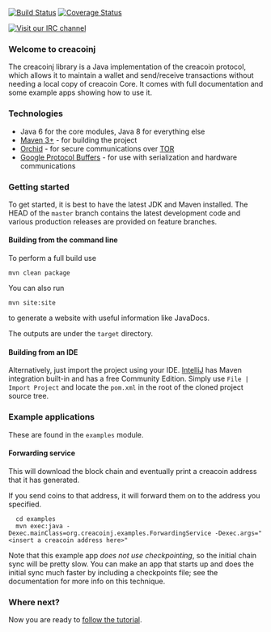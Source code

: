 [![Build Status](https://travis-ci.org/creacoinj/creacoinj.png?branch=master)](https://travis-ci.org/creacoinj/creacoinj)   [![Coverage Status](https://coveralls.io/repos/creacoinj/creacoinj/badge.png?branch=master)](https://coveralls.io/r/creacoinj/creacoinj?branch=master) 

[![Visit our IRC channel](https://kiwiirc.com/buttons/irc.freenode.net/creacoinj.png)](https://kiwiirc.com/client/irc.freenode.net/creacoinj)

### Welcome to creacoinj

The creacoinj library is a Java implementation of the creacoin protocol, which allows it to maintain a wallet and send/receive transactions without needing a local copy of creacoin Core. It comes with full documentation and some example apps showing how to use it.

### Technologies

* Java 6 for the core modules, Java 8 for everything else
* [Maven 3+](http://maven.apache.org) - for building the project
* [Orchid](https://github.com/subgraph/Orchid) - for secure communications over [TOR](https://www.torproject.org)
* [Google Protocol Buffers](https://github.com/google/protobuf) - for use with serialization and hardware communications

### Getting started

To get started, it is best to have the latest JDK and Maven installed. The HEAD of the `master` branch contains the latest development code and various production releases are provided on feature branches.

#### Building from the command line

To perform a full build use
```
mvn clean package
```
You can also run
```
mvn site:site
```
to generate a website with useful information like JavaDocs.

The outputs are under the `target` directory.

#### Building from an IDE

Alternatively, just import the project using your IDE. [IntelliJ](http://www.jetbrains.com/idea/download/) has Maven integration built-in and has a free Community Edition. Simply use `File | Import Project` and locate the `pom.xml` in the root of the cloned project source tree.

### Example applications

These are found in the `examples` module.

#### Forwarding service

This will download the block chain and eventually print a creacoin address that it has generated.

If you send coins to that address, it will forward them on to the address you specified.

```
  cd examples
  mvn exec:java -Dexec.mainClass=org.creacoinj.examples.ForwardingService -Dexec.args="<insert a creacoin address here>"
```

Note that this example app *does not use checkpointing*, so the initial chain sync will be pretty slow. You can make an app that starts up and does the initial sync much faster by including a checkpoints file; see the documentation for
more info on this technique.

### Where next?

Now you are ready to [follow the tutorial](https://creacoinj.github.io/getting-started).
